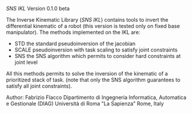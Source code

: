*SNS IKL*
Version 0.1.0 beta

The Inverse Kinematic Library (*SNS IKL*) contains tools to invert the differential kinematic of a robot (this version is tested only on fixed base manipulator).
The methods implemented on the IKL are:
- STD          the standard pseudoinversion of the jacobian
- SCALE        pseudoinversion with task scaling to satisfy joint constraints
- SNS          the SNS algorithm which permits to consider hard constraints at joint level

All this methods permits to solve the inversion of the kinematic of a prioritized stack of task. (note that only the SNS algorithm guarantees to satisfy all joint constraints).


Author: Fabrizio Flacco
Dipartimento di Ingegneria Informatica, Automatica e Gestionale (DIAG)
Università di Roma "La Sapienza"
Rome, Italy
